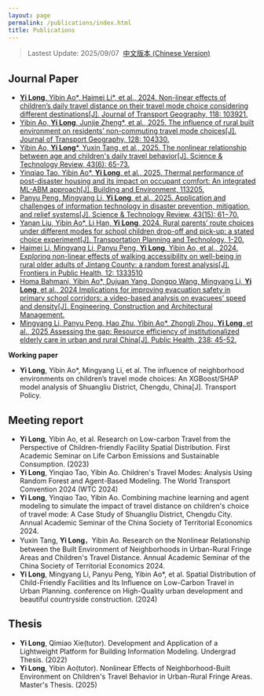 ```yaml
---
layout: page
permalink: /publications/index.html
title: Publications
---
```


> Lastest Update: 2025/09/07&nbsp;  [中文版本 (Chinese Version)](https://longyistar.github.io/file/publications-zh/)

## Journal Paper

- [**Yi Long**, Yibin Ao*, Haimei Li*, et al., 2024. Non-linear effects of children’s daily travel distance on their travel mode choice considering different destinations[J]. Journal of Transport Geography, 118: 103921.](https://doi.org/10.1016/j.jtrangeo.2024.103921)
- [Yibin Ao, **Yi Long**, Junjie Zheng*, et al., 2025. The influence of rural built environment on residents’ non-commuting travel mode choices[J]. Journal of Transport Geography, 128: 104330.](https://doi.org/10.1016/j.jtrangeo.2025.104330)
- [Yibin Ao, **Yi Long***, Yuxin Tang, et al., 2025. The nonlinear relationship between age and children's daily travel behavior[J]. Science & Technology Review, 43(6): 65-73.](https://doi.org/10.3981/j.issn.1000-7857.2024.04.00321)
- [Yinqiao Tao, Yibin Ao*, **Yi Long**, et al., 2025. Thermal performance of post-disaster housing and its impact on occupant comfort: An integrated ML-ABM approach[J]. Building and Environment, 113205.](https://doi.org/10.1016/j.buildenv.2025.113205)
- [Panyu Peng, Mingyang Li, **Yi Long**, et al., 2025. Application and challenges of information technology in disaster prevention, mitigation, and relief systems[J]. Science & Technology Review, 43(15): 61−70.](https://doi.org/10.3981/j.issn.1000-7857.2024.06.00644)
- [Yanan Liu, Yibin Ao*, Li Han, **Yi Long**, 2024. Rural parents’ route choices under different modes for school children drop-off and pick-up: a stated choice experiment[J]. Transportation Planning and Technology, 1-20.](https://doi.org/10.1080/03081060.2024.2436948)
- [Haimei Li, Mingyang Li, Panyu Peng, **Yi Long**, Yibin Ao, et al., 2024. Exploring non-linear effects of walking accessibility on well-being in rural older adults of Jintang County: a random forest analysis[J]. Frontiers in Public Health, 12: 1333510](https://doi.org/10.3389/fpubh.2024.1333510)
- [Homa Bahmani, Yibin Ao*, Dujuan Yang, Dongpo Wang, Mingyang Li, **Yi Long**, et al., 2024 Implications for improving evacuation safety in primary school corridors: a video-based analysis on evacuees’ speed and density[J]. Engineering, Construction and Architectural Management.](https://doi.org/10.1108/ECAM-01-2024-0017)
- [Mingyang Li, Panyu Peng, Hao Zhu, Yibin Ao*, Zhongli Zhou, **Yi Long**, et al., 2025 Assessing the gap: Resource efficiency of institutionalized elderly care in urban and rural China[J]. Public Health, 238: 45-52.](https://doi.org/10.1016/j.puhe.2024.11.017)

**Working paper**

- **Yi Long**, Yibin Ao*, Mingyang Li, et al. The influence of neighborhood environments on children’s travel mode choices: An XGBoost/SHAP model analysis of Shuangliu District, Chengdu, China[J]. Transport Policy.

## Meeting report

- **Yi Long**, Yibin Ao, et al. Research on Low-carbon Travel from the Perspective of Children-friendly Facility Spatial Distribution. First Academic Seminar on Life Carbon Emissions and Sustainable Consumption. (2023)
- **Yi Long**, Yinqiao Tao, Yibin Ao. Children's Travel Modes: Analysis Using Random Forest and Agent-Based Modeling. The World Transport Convention 2024 (WTC 2024)
- **Yi Long**, Yinqiao Tao, Yibin Ao. Combining machine learning and agent modeling to simulate the impact of travel distance on children's choice of travel mode: A Case Study of Shuangliu District, Chengdu City. Annual Academic Seminar of the China Society of Territorial Economics 2024.
- Yuxin Tang, **Yi Long**，Yibin Ao. Research on the Nonlinear Relationship between the Built Environment of Neighborhoods in Urban-Rural Fringe Areas and Children's Travel Distance. Annual Academic Seminar of the China Society of Territorial Economics 2024.
- **Yi Long**, Mingyang Li, Panyu Peng, Yibin Ao*, et al. Spatial Distribution of Child-Friendly Facilities and Its Influence on Low-Carbon Travel in Urban Planning. conference on High-Quality urban development and beautiful countryside construction. (2024)

## Thesis

- **Yi Long**, Qimiao Xie(tutor). Development and Application of a Lightweight Platform for Building Information Modeling. Undergrad Thesis. (2022)
- **Yi Long**, Yibin Ao(tutor). Nonlinear Effects of Neighborhood-Built Environment on Children's Travel Behavior in Urban-Rural Fringe Areas. Master's Thesis. (2025)

